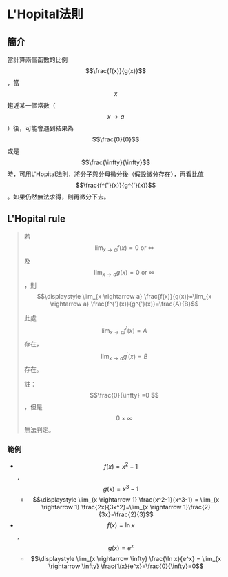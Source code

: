 # L'Hopital法則

## 簡介

當計算兩個函數的比例$$\frac{f(x)}{g(x)}$$，當$$x$$趨近某一個常數（$$x\rightarrow a$$）後，可能會遇到結果為$$\frac{0}{0}$$或是$$\frac{\infty}{\infty}$$時，可用L'Hopital法則，將分子與分母微分後（假設微分存在），再看比值$$\frac{f^{'}(x)}{g^{'}(x)}$$。如果仍然無法求得，則再微分下去。

## L'Hopital rule

> 若$$\lim_{x \rightarrow a} f(x) = 0 \text{ or } \infty$$及 $$\lim_{x \rightarrow a} g(x) = 0 \text{ or } \infty$$，則 $$\displaystyle \lim_{x \rightarrow a} \frac{f(x)}{g(x)}=\lim_{x \rightarrow a} \frac{f^{'}(x)}{g^{'}(x)}=\frac{A}{B}$$
>
> 此處 $$\lim_{x \rightarrow a} f^{'}(x)=A$$存在， $$\lim_{x \rightarrow a} g^{'}(x)=B$$存在。
>
> 註：$$\frac{0}{\infty} =0 $$，但是$$0 \times \infty$$無法判定。



### 範例

* $$f(x)=x^2 - 1$$, $$g(x)=x^3 -1$$
  * $$\displaystyle \lim_{x \rightarrow 1} \frac{x^2-1}{x^3-1} = \lim_{x \rightarrow 1} \frac{2x}{3x^2}=\lim_{x \rightarrow 1}\frac{2}{3x}=\frac{2}{3}$$
* $$f(x)=\ln x$$, $$g(x)=e^x$$
  * $$\displaystyle \lim_{x \rightarrow \infty} \frac{\ln x}{e^x} = \lim_{x \rightarrow \infty} \frac{1/x}{e^x}=\frac{0}{\infty}=0$$

